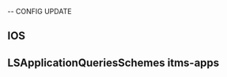-- CONFIG UPDATE

IOS
--
<key>LSApplicationQueriesSchemes</key>
<array>
  <string>itms-apps</string>
</array>
--